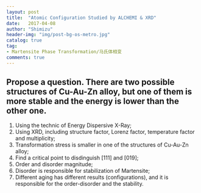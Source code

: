 ```yaml
---
layout: post
title:  "Atomic Configuration Studied by ALCHEMI & XRD"
date:   2017-04-08
author: "Shimizu"
header-img: "img/post-bg-os-metro.jpg"
catalog: true
tag:
- Martensite Phase Transformation/马氏体相变
comments: true
---
```

Propose a question. There are two possible structures of Cu-Au-Zn alloy, but one of them is more stable and the energy is lower than the other one.
-----------

1. Using the technic of Energy Dispersive X-Ray;
2. Using XRD, including structure factor, Lorenz factor, temperature factor and multiplicity;
3. Transformation stress is smaller in one of the structures of Cu-Au-Zn alloy;
4. Find a critical point to disdinguish [111] and [019];
5. Order and disorder magnitude;
6. Disorder is responsible for stabilization of Martensite;
7. Different aging has different results (configurations), and it is responsible for the order-disorder and the stability.


